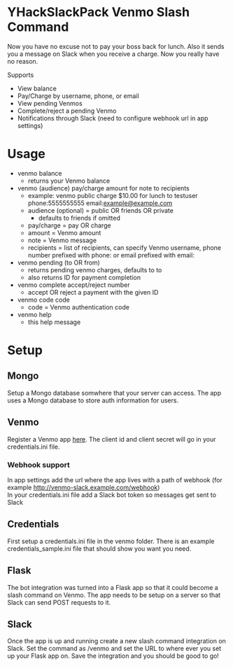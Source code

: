# YHackSlackPack Venmo Slash Command

Now you have no excuse not to pay your boss back for lunch. Also it sends you a message on Slack when you receive a charge. Now you really have no reason.

Supports
- View balance
- Pay/Charge by username, phone, or email
- View pending Venmos
- Complete/reject a pending Venmo
- Notifications through Slack (need to configure webhook url in app settings)

# Usage
- venmo balance
  - returns your Venmo balance
- venmo (audience) pay/charge amount for note to recipients
  - example: venmo public charge $10.00 for lunch to testuser phone:5555555555 email:example@example.com
  - audience (optional) = public OR friends OR private
    - defaults to friends if omitted
  - pay/charge = pay OR charge
  - amount = Venmo amount
  - note = Venmo message
  - recipients = list of recipients, can specify Venmo username, phone number prefixed with phone: or email prefixed with email:
- venmo pending (to OR from)
  - returns pending venmo charges, defaults to to
  - also returns ID for payment completion
- venmo complete accept/reject number
  - accept OR reject a payment with the given ID
- venmo code code
  - code = Venmo authentication code
- venmo help
  - this help message
  
# Setup
## Mongo
Setup a Mongo database somwhere that your server can access. The app uses a Mongo database to store auth information for users.

## Venmo
Register a Venmo app [here](https://venmo.com/account/settings/developer). The client id and client secret will go in your credentials.ini file.

### Webhook support
In app settings add the url where the app lives with a path of webhook (for example http://venmo-slack.example.com/webhook)  
In your credentials.ini file add a Slack bot token so messages get sent to Slack

## Credentials
First setup a credentials.ini file in the venmo folder. There is an example credentials_sample.ini file that should show you want you need.

## Flask
The bot integration was turned into a Flask app so that it could become a slash command on Venmo. The app needs to be setup on a server so that Slack can send POST requests to it.

## Slack
Once the app is up and running create a new slash command integration on Slack. Set the command as /venmo and set the URL to where ever you set up your Flask app on. Save the integration and you should be good to go!
